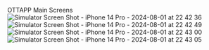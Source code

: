 OTTAPP Main Screens
![Simulator Screen Shot - iPhone 14 Pro - 2024-08-01 at 22 42 36](https://github.com/user-attachments/assets/70536e94-0cca-44f7-ab81-e571931ecb96)
![Simulator Screen Shot - iPhone 14 Pro - 2024-08-01 at 22 42 49](https://github.com/user-attachments/assets/d764f247-112c-4441-9d53-1285653d3516)
![Simulator Screen Shot - iPhone 14 Pro - 2024-08-01 at 22 43 00](https://github.com/user-attachments/assets/e46717d9-75ca-4030-be5b-0a8a32467026)
![Simulator Screen Shot - iPhone 14 Pro - 2024-08-01 at 22 43 05](https://github.com/user-attachments/assets/011ffdf1-5de4-4a6b-bc5e-4a6ab2306df2)
